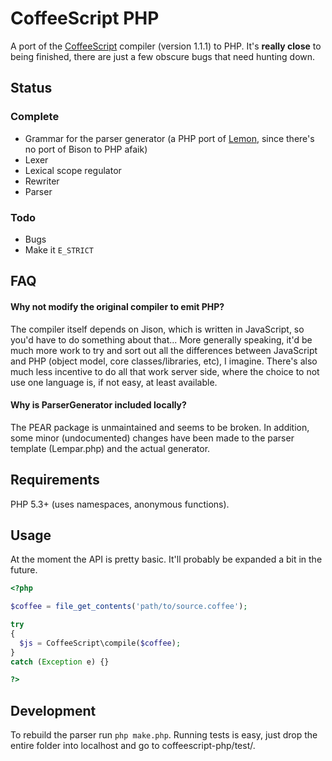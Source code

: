 
# CoffeeScript PHP

A port of the [CoffeeScript](http://jashkenas.github.com/coffee-script/)
compiler (version 1.1.1) to PHP. It's **really close** to being finished, there
are just a few obscure bugs that need hunting down.

## Status

### Complete

* Grammar for the parser generator (a PHP port of
  [Lemon](http://pear.php.net/package/PHP_ParserGenerator/), since there's no 
  port of Bison to PHP afaik)
* Lexer
* Lexical scope regulator
* Rewriter
* Parser

### Todo

* Bugs
* Make it `E_STRICT`

## FAQ

#### Why not modify the original compiler to emit PHP?

The compiler itself depends on Jison, which is written in JavaScript, so you'd
have to do something about that... More generally speaking, it'd be much more
work to try and sort out all the differences between JavaScript and PHP (object
model, core classes/libraries, etc), I imagine. There's also much less incentive
to do all that work server side, where the choice to not use one language is,
if not easy, at least available.

#### Why is ParserGenerator included locally?

The PEAR package is unmaintained and seems to be broken. In addition, some 
minor (undocumented) changes have been made to the parser template (Lempar.php)
and the actual generator.

## Requirements

PHP 5.3+ (uses namespaces, anonymous functions).

## Usage

At the moment the API is pretty basic. It'll probably be expanded a bit in the 
future.

```php
<?php

$coffee = file_get_contents('path/to/source.coffee');

try
{
  $js = CoffeeScript\compile($coffee);
}
catch (Exception e) {}

?>
```

## Development

To rebuild the parser run `php make.php`. Running tests is easy, just drop the
entire folder into localhost and go to coffeescript-php/test/.

